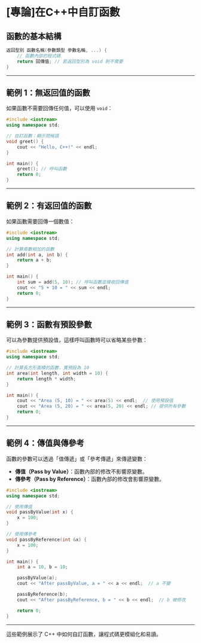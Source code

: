 # [專論]在C++中自訂函數

## **函數的基本結構**

```cpp
返回型別 函數名稱(參數類型 參數名稱, ...) {
    // 函數內部的程式碼
    return 回傳值; // 若返回型別為 void 則不需要
}
```

---

## **範例 1：無返回值的函數**

如果函數不需要回傳任何值，可以使用 `void`：

```cpp
#include <iostream>
using namespace std;

// 自訂函數：顯示問候語
void greet() {
    cout << "Hello, C++!" << endl;
}

int main() {
    greet(); // 呼叫函數
    return 0;
}
```

---

## **範例 2：有返回值的函數**

如果函數需要回傳一個數值：

```cpp
#include <iostream>
using namespace std;

// 計算兩數相加的函數
int add(int a, int b) {
    return a + b;
}

int main() {
    int sum = add(5, 10); // 呼叫函數並接收回傳值
    cout << "5 + 10 = " << sum << endl;
    return 0;
}
```

---

## **範例 3：函數有預設參數**

可以為參數提供預設值，這樣呼叫函數時可以省略某些參數：

```cpp
#include <iostream>
using namespace std;

// 計算長方形面積的函數，寬預設為 10
int area(int length, int width = 10) {
    return length * width;
}

int main() {
    cout << "Area (5, 10) = " << area(5) << endl;  // 使用預設值
    cout << "Area (5, 20) = " << area(5, 20) << endl; // 提供所有參數
    return 0;
}
```

---

## **範例 4：傳值與傳參考**

函數的參數可以透過「值傳遞」或「參考傳遞」來傳遞變數：

- **傳值（Pass by Value）**：函數內部的修改不影響原變數。
- **傳參考（Pass by Reference）**：函數內部的修改會影響原變數。

```cpp
#include <iostream>
using namespace std;

// 使用傳值
void passByValue(int x) {
    x = 100;
}

// 使用傳參考
void passByReference(int &x) {
    x = 100;
}

int main() {
    int a = 10, b = 10;

    passByValue(a);
    cout << "After passByValue, a = " << a << endl;  // a 不變

    passByReference(b);
    cout << "After passByReference, b = " << b << endl;  // b 被修改

    return 0;
}
```

---

這些範例展示了 C++ 中如何自訂函數，讓程式碼更模組化和易讀。

